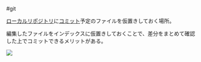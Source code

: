 #git 

[ローカルリポジトリ](ローカルリポジトリ.md)に[コミット](コミット.md)予定のファイルを仮置きしておく場所。

編集したファイルをインデックスに仮置きしておくことで、差分をまとめて確認した上でコミットできるメリットがある。

![](分散型.png)